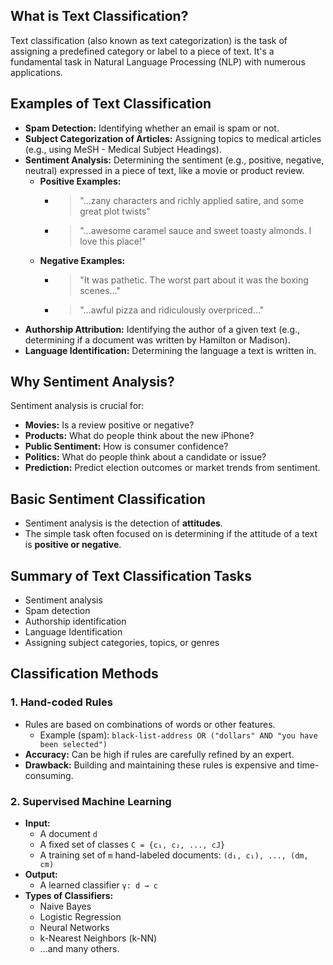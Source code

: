 ## What is Text Classification?
Text classification (also known as text categorization) is the task of assigning a predefined category or label to a piece of text. It's a fundamental task in Natural Language Processing (NLP) with numerous applications.

## Examples of Text Classification
*   **Spam Detection:** Identifying whether an email is spam or not.
*   **Subject Categorization of Articles:** Assigning topics to medical articles (e.g., using MeSH - Medical Subject Headings).
*   **Sentiment Analysis:** Determining the sentiment (e.g., positive, negative, neutral) expressed in a piece of text, like a movie or product review.
    *   **Positive Examples:**
        *   > "...zany characters and richly applied satire, and some great plot twists"
        *   > "...awesome caramel sauce and sweet toasty almonds. I love this place!"
    *   **Negative Examples:**
        *   > "It was pathetic. The worst part about it was the boxing scenes..."
        *   > "...awful pizza and ridiculously overpriced..."
*   **Authorship Attribution:** Identifying the author of a given text (e.g., determining if a document was written by Hamilton or Madison).
*   **Language Identification:** Determining the language a text is written in.
## Why Sentiment Analysis?
Sentiment analysis is crucial for:
*   **Movies:** Is a review positive or negative?
*   **Products:** What do people think about the new iPhone?
*   **Public Sentiment:** How is consumer confidence?
*   **Politics:** What do people think about a candidate or issue?
*   **Prediction:** Predict election outcomes or market trends from sentiment.
## Basic Sentiment Classification
*   Sentiment analysis is the detection of **attitudes**.
*   The simple task often focused on is determining if the attitude of a text is **positive or negative**.

## Summary of Text Classification Tasks
*   Sentiment analysis
*   Spam detection
*   Authorship identification
*   Language Identification
*   Assigning subject categories, topics, or genres

## Classification Methods
### 1. Hand-coded Rules
*   Rules are based on combinations of words or other features.
    *   Example (spam): `black-list-address OR ("dollars" AND "you have been selected")`
*   **Accuracy:** Can be high if rules are carefully refined by an expert.
*   **Drawback:** Building and maintaining these rules is expensive and time-consuming.
### 2. Supervised Machine Learning
*   **Input:**
    *   A document `d`
    *   A fixed set of classes `C = {c₁, c₂, ..., cJ}`
    *   A training set of `m` hand-labeled documents: `(d₁, c₁), ..., (dm, cm)`
*   **Output:**
    *   A learned classifier `γ: d → c`
*   **Types of Classifiers:**
    *   Naive Bayes
    *   Logistic Regression
    *   Neural Networks
    *   k-Nearest Neighbors (k-NN)
    *   ...and many others.